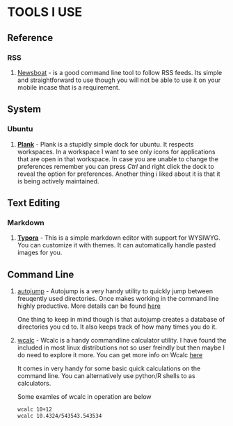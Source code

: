 # TOOLS I USE

## Reference

### RSS

1. [Newsboat](https://newsboat.org/) - is a good command line tool to follow RSS feeds. Its simple and straightforward to use though you will not be able to use it on your mobile incase that is a requirement.

## System

### Ubuntu

1. **[Plank](https://github.com/ricotz/plank)** - Plank is a stupidly simple dock for ubuntu. It respects workspaces. In a workspace I want to see only icons for applications that are open in that workspace. In case you are unable to change the preferences remember you can press *Ctrl* and right click the dock to reveal the option for preferences. Another thing i liked about it is that it is being actively maintained.

## Text Editing

### Markdown

1. **[Typora](https://typora.io/)** - This is a simple markdown editor with support for WYSIWYG. You can customize it with themes. It can automatically handle pasted images for you. 

## Command Line

1. [autojump](https://github.com/wting/autojump) - Autojump is a very handy utility to quickly jump between freuqently used directories. Once makes working in the command line highly productive. More details can be found [here](https://github.com/wting/autojump)

   One thing to keep in mind though is that autojump creates a database of directories you cd to. It also keeps track of how many times you do it.

2. [wcalc](http://w-calc.sourceforge.net/) - Wcalc is a handy commandline calculator utility. I have found the included in most linux distributions not so user freindly but then maybe I do need to explore it more. You can get more info on Wcalc [here](http://w-calc.sourceforge.net/)

   It comes in very handy for some basic quick calculations on the command line. You can alternatively use python/R shells to as calculators.

   Some examles of wcalc in operation are below
   ```bash
   wcalc 10+12
   wcalc 10.4324/543543.543534
   ```